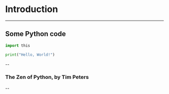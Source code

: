 # Introduction

---

## Some Python code

```python
import this

print("Hello, World!")
```

--

### The Zen of Python, by Tim Peters

<script type="py" target="editor" terminal worker>
import this
</script>
<div id="editor"></div> 

--


